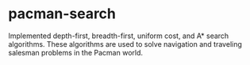 # pacman-search
Implemented depth-first, breadth-first, uniform cost, and A* search algorithms. These algorithms are used to solve navigation and traveling salesman problems in the Pacman world.
